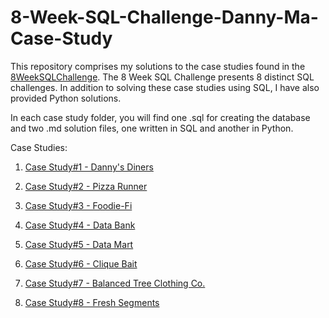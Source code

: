 # 8-Week-SQL-Challenge-Danny-Ma-Case-Study
This repository comprises my solutions to the case studies found in the [8WeekSQLChallenge](https://8weeksqlchallenge.com/). The 8 Week SQL Challenge presents 8 distinct SQL challenges. In addition to solving these case studies using SQL, I have also provided Python solutions.


In each case study folder, you will find one .sql for creating the database and two .md solution files, one written in SQL and another in Python.

Case Studies:

1. [Case Study#1 - Danny's Diners](https://8weeksqlchallenge.com/case-study-1/)

2. [Case Study#2 - Pizza Runner](https://8weeksqlchallenge.com/case-study-2/)

3. [Case Study#3 - Foodie-Fi](https://8weeksqlchallenge.com/case-study-3/)

4. [Case Study#4 - Data Bank](https://8weeksqlchallenge.com/case-study-4/)

5. [Case Study#5 - Data Mart](https://8weeksqlchallenge.com/case-study-5/)

6. [Case Study#6 - Clique Bait](https://8weeksqlchallenge.com/case-study-6/)

7. [Case Study#7 - Balanced Tree Clothing Co.](https://8weeksqlchallenge.com/case-study-7/)

8. [Case Study#8 - Fresh Segments](https://8weeksqlchallenge.com/case-study-8/)

